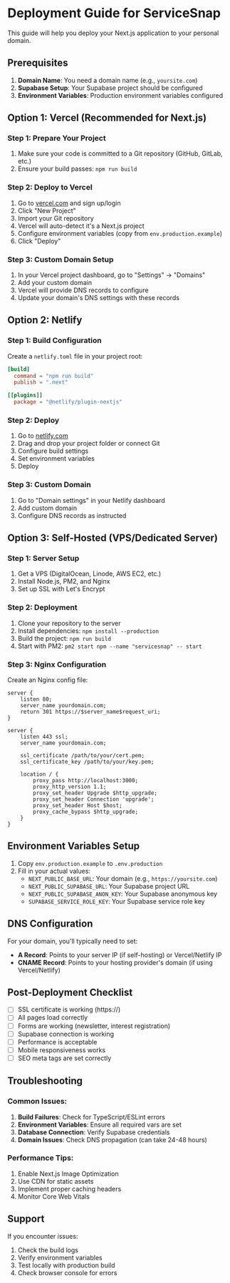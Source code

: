 # Deployment Guide for ServiceSnap

This guide will help you deploy your Next.js application to your personal domain.

## Prerequisites

1. **Domain Name**: You need a domain name (e.g., `yoursite.com`)
2. **Supabase Setup**: Your Supabase project should be configured
3. **Environment Variables**: Production environment variables configured

## Option 1: Vercel (Recommended for Next.js)

### Step 1: Prepare Your Project
1. Make sure your code is committed to a Git repository (GitHub, GitLab, etc.)
2. Ensure your build passes: `npm run build`

### Step 2: Deploy to Vercel
1. Go to [vercel.com](https://vercel.com) and sign up/login
2. Click "New Project"
3. Import your Git repository
4. Vercel will auto-detect it's a Next.js project
5. Configure environment variables (copy from `env.production.example`)
6. Click "Deploy"

### Step 3: Custom Domain Setup
1. In your Vercel project dashboard, go to "Settings" → "Domains"
2. Add your custom domain
3. Vercel will provide DNS records to configure
4. Update your domain's DNS settings with these records

## Option 2: Netlify

### Step 1: Build Configuration
Create a `netlify.toml` file in your project root:

```toml
[build]
  command = "npm run build"
  publish = ".next"

[[plugins]]
  package = "@netlify/plugin-nextjs"
```

### Step 2: Deploy
1. Go to [netlify.com](https://netlify.com)
2. Drag and drop your project folder or connect Git
3. Configure build settings
4. Set environment variables
5. Deploy

### Step 3: Custom Domain
1. Go to "Domain settings" in your Netlify dashboard
2. Add custom domain
3. Configure DNS records as instructed

## Option 3: Self-Hosted (VPS/Dedicated Server)

### Step 1: Server Setup
1. Get a VPS (DigitalOcean, Linode, AWS EC2, etc.)
2. Install Node.js, PM2, and Nginx
3. Set up SSL with Let's Encrypt

### Step 2: Deployment
1. Clone your repository to the server
2. Install dependencies: `npm install --production`
3. Build the project: `npm run build`
4. Start with PM2: `pm2 start npm --name "servicesnap" -- start`

### Step 3: Nginx Configuration
Create an Nginx config file:

```nginx
server {
    listen 80;
    server_name yourdomain.com;
    return 301 https://$server_name$request_uri;
}

server {
    listen 443 ssl;
    server_name yourdomain.com;
    
    ssl_certificate /path/to/your/cert.pem;
    ssl_certificate_key /path/to/your/key.pem;
    
    location / {
        proxy_pass http://localhost:3000;
        proxy_http_version 1.1;
        proxy_set_header Upgrade $http_upgrade;
        proxy_set_header Connection 'upgrade';
        proxy_set_header Host $host;
        proxy_cache_bypass $http_upgrade;
    }
}
```

## Environment Variables Setup

1. Copy `env.production.example` to `.env.production`
2. Fill in your actual values:
   - `NEXT_PUBLIC_BASE_URL`: Your domain (e.g., `https://yoursite.com`)
   - `NEXT_PUBLIC_SUPABASE_URL`: Your Supabase project URL
   - `NEXT_PUBLIC_SUPABASE_ANON_KEY`: Your Supabase anonymous key
   - `SUPABASE_SERVICE_ROLE_KEY`: Your Supabase service role key

## DNS Configuration

For your domain, you'll typically need to set:

- **A Record**: Points to your server IP (if self-hosting) or Vercel/Netlify IP
- **CNAME Record**: Points to your hosting provider's domain (if using Vercel/Netlify)

## Post-Deployment Checklist

- [ ] SSL certificate is working (https://)
- [ ] All pages load correctly
- [ ] Forms are working (newsletter, interest registration)
- [ ] Supabase connection is working
- [ ] Performance is acceptable
- [ ] Mobile responsiveness works
- [ ] SEO meta tags are set correctly

## Troubleshooting

### Common Issues:
1. **Build Failures**: Check for TypeScript/ESLint errors
2. **Environment Variables**: Ensure all required vars are set
3. **Database Connection**: Verify Supabase credentials
4. **Domain Issues**: Check DNS propagation (can take 24-48 hours)

### Performance Tips:
1. Enable Next.js Image Optimization
2. Use CDN for static assets
3. Implement proper caching headers
4. Monitor Core Web Vitals

## Support

If you encounter issues:
1. Check the build logs
2. Verify environment variables
3. Test locally with production build
4. Check browser console for errors

